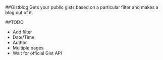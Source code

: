 ##Gistblog
Gets your public gists based on a particular filter and makes a blog out of it.

##TODO
- Add filter
- Date/Time
- Author
- Multiple pages
- Wait for official Gist API
